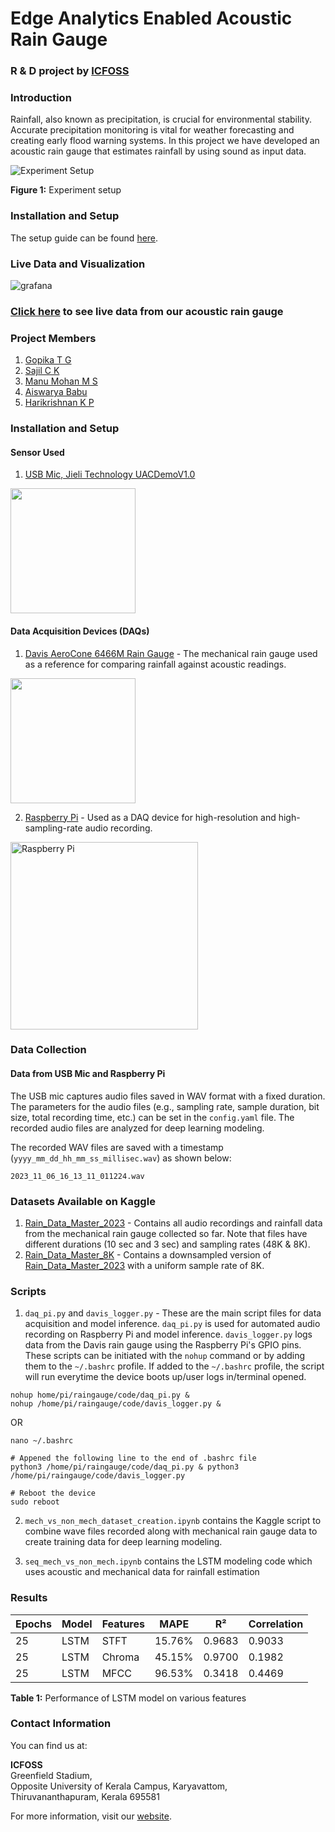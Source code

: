 # Edge Analytics Enabled Acoustic Rain Gauge
### R & D project by [ICFOSS](https://icfoss.in/)

### Introduction
Rainfall, also known as precipitation, is crucial for environmental stability. Accurate precipitation monitoring is vital for weather forecasting and creating early flood warning systems. In this project we have developed an acoustic rain gauge that estimates rainfall by using sound as input data.

![Experiment Setup](https://raw.githubusercontent.com/cksajil/rainfall_monitor/gitlab/images/experiment_setup.jpeg)

**Figure 1:** Experiment setup

### Installation and Setup
The setup guide can be found [here](https://github.com/cksajil/rainfall_monitor/blob/sajil/rain_gauge_setup.md).

### Live Data and Visualization

![grafana](https://raw.githubusercontent.com/cksajil/rainfall_monitor/gitlab/images/data_visualisation.png)

### [Click here](https://visualizedev.icfoss.org/d/riYMAg1Ik/non_mech_rain-_gauge?orgId=3&refresh=1m&from=now-24h&to=now) to see live data from our acoustic rain gauge

### Project Members
1. [Gopika T G](https://github.com/GopikaTG)
2. [Sajil C K](https://github.com/cksajil/)
3. [Manu Mohan M S](https://github.com/MMS731)
4. [Aiswarya Babu](https://github.com/aiswaryaaishh)
5. [Harikrishnan K P](https://github.com/Thelastblackpearl)

### Installation and Setup
#### Sensor Used
1. [USB Mic, Jieli Technology UACDemoV1.0](https://www.amazon.in/USB-Microphone/s?k=USB+Microphone)
<img src="https://images.meesho.com/images/products/293053361/m8ldc_512.webp" width="200"/>

#### Data Acquisition Devices (DAQs)
1. [Davis AeroCone 6466M Rain Gauge](https://www.amazon.de/-/en/Davis-AeroCone-6466M-Gauge-Sensor/dp/B08629NFVG) - The mechanical rain gauge used as a reference for comparing rainfall against acoustic readings.
<img src="https://m.media-amazon.com/images/I/612KqYGrL7L._AC_SX466_.jpg" width="200"/>

2. [Raspberry Pi](https://en.wikipedia.org/wiki/Raspberry_Pi) - Used as a DAQ device for high-resolution and high-sampling-rate audio recording.
<img src="https://upload.wikimedia.org/wikipedia/commons/thumb/f/f1/Raspberry_Pi_4_Model_B_-_Side.jpg/1200px-Raspberry_Pi_4_Model_B_-_Side.jpg" alt="Raspberry Pi" width="300"/>



### Data Collection

#### Data from USB Mic and Raspberry Pi
The USB mic captures audio files saved in WAV format with a fixed duration. The parameters for the audio files (e.g., sampling rate, sample duration, bit size, total recording time, etc.) can be set in the `config.yaml` file. The recorded audio files are analyzed for deep learning modeling.

The recorded WAV files are saved with a timestamp (`yyyy_mm_dd_hh_mm_ss_millisec.wav`) as shown below:

`2023_11_06_16_13_11_011224.wav`

### Datasets Available on Kaggle
1. [Rain_Data_Master_2023](https://www.kaggle.com/datasets/sajilck/rain-data-master-2023) - Contains all audio recordings and rainfall data from the mechanical rain gauge collected so far. Note that files have different durations (10 sec and 3 sec) and sampling rates (48K & 8K).
2. [Rain_Data_Master_8K](https://www.kaggle.com/datasets/sajilck/rain-data-master-8k) - Contains a downsampled version of [Rain_Data_Master_2023](https://www.kaggle.com/datasets/sajilck/rain-data-master-2023) with a uniform sample rate of 8K.

### Scripts
1. `daq_pi.py` and `davis_logger.py` - These are the main script files for data acquisition and model inference. `daq_pi.py` is used for automated audio recording on Raspberry Pi and model inference. `davis_logger.py` logs data from the Davis rain gauge using the Raspberry Pi's GPIO pins. These scripts can be initiated with the `nohup` command or by adding them to the `~/.bashrc` profile.
If added to the `~/.bashrc` profile, the script will run everytime the device boots up/user logs in/terminal opened. 

```console
nohup home/pi/raingauge/code/daq_pi.py &
nohup /home/pi/raingauge/code/davis_logger.py &
```

OR

```console
nano ~/.bashrc

# Appened the following line to the end of .bashrc file
python3 /home/pi/raingauge/code/daq_pi.py & python3 /home/pi/raingauge/code/davis_logger.py

# Reboot the device
sudo reboot
```

2. `mech_vs_non_mech_dataset_creation.ipynb` contains the Kaggle script to combine wave files recorded along with mechanical rain gauge data to create training data for deep learning modeling.

3. `seq_mech_vs_non_mech.ipynb` contains the LSTM modeling code which uses acoustic and mechanical data for rainfall estimation


### Results



| Epochs | Model | Features | MAPE   | R²     | Correlation |
|--------|-------|----------|--------|--------|-------------|
| 25     | LSTM  | STFT     | 15.76% | 0.9683 | 0.9033      |
| 25     | LSTM  | Chroma   | 45.15% | 0.9700 | 0.1982      |
| 25     | LSTM  | MFCC     | 96.53% | 0.3418 | 0.4469      |

**Table 1:** Performance of LSTM model on various features


### Contact Information

You can find us at:

**ICFOSS**<br>
Greenfield Stadium,<br>
Opposite University of Kerala Campus, Karyavattom,<br>
Thiruvananthapuram, Kerala 695581

For more information, visit our [website](https://icfoss.in/).
